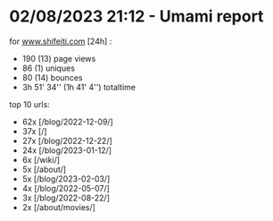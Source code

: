 # 02/08/2023 21:12 - Umami report
for www.shifeiti.com [24h] :

 - 190 (13) page views
 - 86 (1) uniques
 - 80 (14) bounces
 - 3h 51' 34'' (1h 41' 4'') totaltime


top 10 urls:
 - 62x [/blog/2022-12-09/]
 - 37x [/]
 - 27x [/blog/2022-12-22/]
 - 24x [/blog/2023-01-12/]
 - 6x [/wiki/]
 - 5x [/about/]
 - 5x [/blog/2023-02-03/]
 - 4x [/blog/2022-05-07/]
 - 3x [/blog/2022-08-22/]
 - 2x [/about/movies/]



